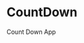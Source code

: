 # CountDown
 Count Down App
   
        
                                     
                                
                         
               
       
   
 
